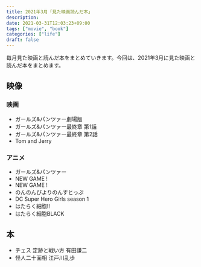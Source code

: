 ```yaml
---
title: 2021年3月「見た映画読んだ本」
description:
date: 2021-03-31T12:03:23+09:00
tags: ["movie", "book"]
categories: ["life"]
draft: false
---
```


毎月見た映画と読んだ本をまとめていきます。今回は、2021年3月に見た映画と読んだ本をまとめます。

## 映像

### 映画

* ガールズ&パンツァー劇場版
* ガールズ&パンツァー最終章 第1話
* ガールズ&パンツァー最終章 第2話
* Tom and Jerry

### アニメ

* ガールズ&パンツァー
* NEW GAME !
* NEW GAME !
* のんのんびよりのんすとっぷ
* DC Super Hero Girls season 1
* はたらく細胞!!
* はたらく細胞BLACK

## 本

* チェス 定跡と戦い方 有田謙二
* 怪人二十面相 江戸川乱歩
